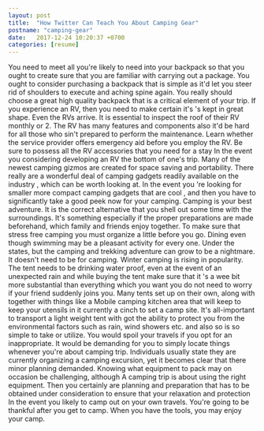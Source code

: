 ```yaml
---
layout: post
title:  "How Twitter Can Teach You About Camping Gear"
postname: "camping-gear"
date:   2017-12-24 10:20:37 +0700
categories: [resume]
---
```

You need to meet all you're likely to need into your backpack so that you ought to create sure that you are familiar with carrying out a package. You ought to consider purchasing a backpack that is simple as it'd let you steer rid of shoulders to execute and aching spine again. You really should choose a great high quality backpack that is a critical element of your trip. If you experience an RV, then you need to make certain it's 's kept in great shape. Even the RVs arrive. It is essential to inspect the roof of their RV monthly or 2. The RV has many features and components also it'd be hard for all those who sin't prepared to perform the maintenance. Learn whether the service provider offers emergency aid before you employ the RV. Be sure to possess all the RV accessories that you need for a stay In the event you considering developing an RV the bottom of one's trip. Many of the newest camping gizmos are created for space saving and portability. There really are a wonderful deal of camping gadgets readily available on the industry , which can be worth looking at. In the event you 're looking for smaller more compact camping gadgets that are cool , and then you have to significantly take a good peek now for your camping. Camping is your best adventure. It is the correct alternative that you shell out some time with the surroundings. It's something especially if the proper preparations are made beforehand, which family and friends enjoy together. To make sure that stress free camping you must organize a little before you go. Dining even though swimming may be a pleasant activity for every one. Under the states, but the camping and trekking adventure can grow to be a nightmare. It doesn't need to be for camping. Winter camping is rising in popularity. The tent needs to be drinking water proof, even at the event of an unexpected rain and while buying the tent make sure that it 's a wee bit more substantial than everything which you want you do not need to worry if your friend suddenly joins you. Many tents set up on their own, along with together with things like a Mobile camping kitchen area that will keep to keep your utensils in it currently a cinch to set a camp site. It's all-important to transport a light weight tent with got the ability to protect you from the environmental factors such as rain, wind showers etc. and also so is so simple to take or utilize. You would spoil your travels if you opt for an inappropriate. It would be demanding for you to simply locate things whenever you're about camping trip. Individuals usually state they are currently organizing a camping excursion, yet it becomes clear that there minor planning demanded. Knowing what equipment to pack may on occasion be challenging, although A camping trip is about using the right equipment. Then you certainly are planning and preparation that has to be obtained under consideration to ensure that your relaxation and protection In the event you likely to camp out on your own travels. You're going to be thankful after you get to camp. When you have the tools, you may enjoy your camp.
